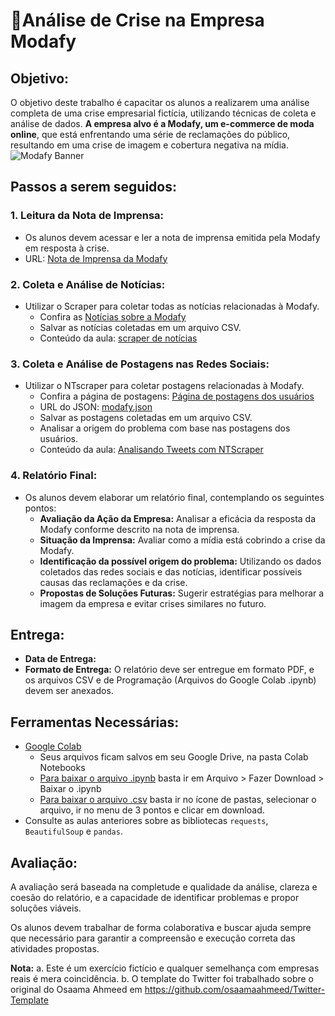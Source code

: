 # 👕Análise de Crise na Empresa Modafy

## Objetivo:
O objetivo deste trabalho é capacitar os alunos a realizarem uma análise completa de uma crise empresarial fictícia, utilizando técnicas de coleta e análise de dados. **A empresa alvo é a Modafy, um e-commerce de moda online**, que está enfrentando uma série de reclamações do público, resultando em uma crise de imagem e cobertura negativa na mídia.
![Modafy Banner](https://josetelmo.github.io/modafy/imprensa/modafy-banner.png)

## Passos a serem seguidos:

### 1. Leitura da Nota de Imprensa:
- Os alunos devem acessar e ler a nota de imprensa emitida pela Modafy em resposta à crise.
- URL: [Nota de Imprensa da Modafy](https://josetelmo.github.io/modafy/imprensa/)

### 2. Coleta e Análise de Notícias:
- Utilizar o Scraper para coletar todas as notícias relacionadas à Modafy.
  - Confira as [Notícias sobre a Modafy](https://josetelmo.github.io/modafy/noticias/)
  - Salvar as notícias coletadas em um arquivo CSV.
  - Conteúdo da aula: [scraper de notícias](#)

### 3. Coleta e Análise de Postagens nas Redes Sociais:
- Utilizar o NTscraper para coletar postagens relacionadas à Modafy.
  - Confira a página de postagens: [Página de postagens dos usuários](https://josetelmo.github.io/modafy/twitter/)
  - URL do JSON: [modafy.json](https://raw.githubusercontent.com/josetelmo/modafy/main/twitter/assets/modafy.json)
  - Salvar as postagens coletadas em um arquivo CSV.
  - Analisar a origem do problema com base nas postagens dos usuários.
  - Conteúdo da aula: [Analisando Tweets com NTScraper](#)

### 4. Relatório Final:
- Os alunos devem elaborar um relatório final, contemplando os seguintes pontos:
  - **Avaliação da Ação da Empresa:** Analisar a eficácia da resposta da Modafy conforme descrito na nota de imprensa.
  - **Situação da Imprensa:** Avaliar como a mídia está cobrindo a crise da Modafy.
  - **Identificação da possível origem do problema:** Utilizando os dados coletados das redes sociais e das notícias, identificar possíveis causas das reclamações e da crise.
  - **Propostas de Soluções Futuras:** Sugerir estratégias para melhorar a imagem da empresa e evitar crises similares no futuro.

## Entrega:
- **Data de Entrega:** 
- **Formato de Entrega:** O relatório deve ser entregue em formato PDF, e os arquivos CSV e de Programação (Arquivos do Google Colab .ipynb) devem ser anexados.

## Ferramentas Necessárias:
- [Google Colab](https://colab.research.google.com/drive/)
  - Seus arquivos ficam salvos em seu Google Drive, na pasta Colab Notebooks
  - [Para baixar o arquivo .ipynb](https://www.google.com/search?q=como+baixar+arquivo+ipynb+no+google+colab) basta ir em Arquivo > Fazer Download > Baixar o .ipynb
  - [Para baixar o arquivo .csv](https://www.google.com/search?q=como+baixar+arquivo+csv+no+google+colab) basta ir no ícone de pastas, selecionar o arquivo, ir no menu de 3 pontos e clicar em download.
- Consulte as aulas anteriores sobre as bibliotecas `requests`, `BeautifulSoup` e `pandas`.

## Avaliação:
A avaliação será baseada na completude e qualidade da análise, clareza e coesão do relatório, e a capacidade de identificar problemas e propor soluções viáveis.

Os alunos devem trabalhar de forma colaborativa e buscar ajuda sempre que necessário para garantir a compreensão e execução correta das atividades propostas.

**Nota:** 
a. Este é um exercício fictício e qualquer semelhança com empresas reais é mera coincidência.
b. O template do Twitter foi trabalhado sobre o original do Osaama Ahmeed em https://github.com/osaamaahmeed/Twitter-Template
